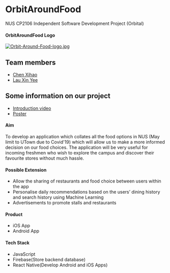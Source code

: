 # OrbitAroundFood 
NUS CP2106 Independent Software Development Project (Orbital)  

#### OrbitAroundFood Logo
[![Orbit-Around-Food-logo.jpg](https://i.postimg.cc/fRzpKhny/Orbit-Around-Food-logo.jpg)](https://postimg.cc/xcZ6fhdV)  

## Team members
- [Chen Xihao](https://github.com/howtoosee/)
- [Lau Xin Yee](https://github.com/xinyee20)

## Some information on our project
- [Introduction video](https://youtu.be/VJ70QqI0nWs)
- [Poster](https://i.postimg.cc/7YrsZrKh/Orbit-Around-Food.png)

#### Aim
To develop an application which collates all the food options in NUS (May limit to UTown due to Covid'19) which will allow us to make a more informed decision on our food choices. The application will be very useful for incoming freshmen who wish to explore the campus and discover their favourite stores without much hassle.

#### Possible Extension
- Allow the sharing of restaurants and food choice between users within the app
- Personalise daily recommendations based on the users’ dining history and search history using Machine Learning 
- Advertisements to promote stalls and restaurants


#### Product
- iOS App
- Android App

#### Tech Stack
- JavaScript
- Firebase(Store backend database)
- React Native(Develop Android and iOS Apps)
